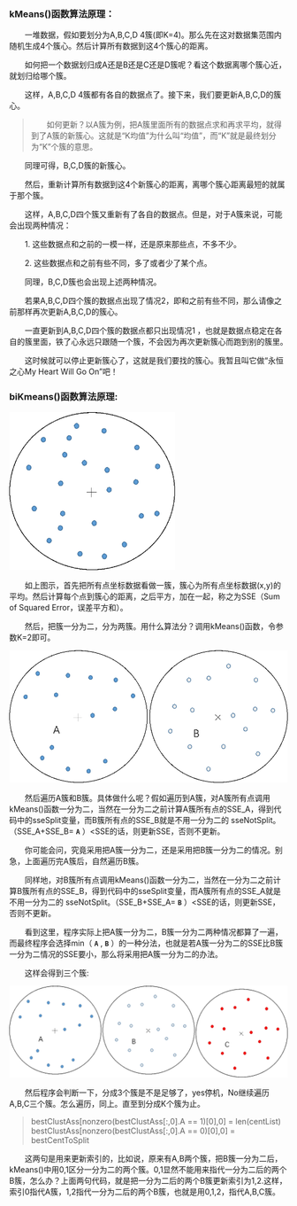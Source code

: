 ### kMeans()函数算法原理：

&emsp;&emsp;一堆数据，假如要划分为A,B,C,D 4簇(即K=4)。那么先在这对数据集范围内随机生成4个簇心。然后计算所有数据到这4个簇心的距离。

&emsp;&emsp;如何把一个数据划归成A还是B还是C还是D簇呢？看这个数据离哪个簇心近，就划归给哪个簇。

&emsp;&emsp;这样，A,B,C,D 4簇都有各自的数据点了。接下来，我们要更新A,B,C,D的簇心。

> &emsp;&emsp;如何更新？以A簇为例，把A簇里面所有的数据点求和再求平均，就得到了A簇的新簇心。这就是“K均值”为什么叫“均值”，而“K”就是最终划分为“K”个簇的意思。

&emsp;&emsp;同理可得，B,C,D簇的新簇心。

&emsp;&emsp;然后，重新计算所有数据到这4个新簇心的距离，离哪个簇心距离最短的就属于那个簇。

&emsp;&emsp;这样，A,B,C,D四个簇又重新有了各自的数据点。但是，对于A簇来说，可能会出现两种情况：

&emsp;&emsp;1.	这些数据点和之前的一模一样，还是原来那些点，不多不少。

&emsp;&emsp;2.	这些数据点和之前有些不同，多了或者少了某个点。

&emsp;&emsp;同理，B,C,D簇也会出现上述两种情况。

&emsp;&emsp;若果A,B,C,D四个簇的数据点出现了情况2，即和之前有些不同，那么请像之前那样再次更新A,B,C,D的簇心。

&emsp;&emsp;一直更新到A,B,C,D四个簇的数据点都只出现情况1 ，也就是数据点稳定在各自的簇里面，铁了心永远只跟随一个簇，不会因为再次更新簇心而跑到别的簇里。

&emsp;&emsp;这时候就可以停止更新簇心了，这就是我们要找的簇心。我暂且叫它做“永恒之心My Heart Will Go On”吧！ 

### biKmeans()函数算法原理:

<img src="https://github.com/209914097/Python3_MachineLearninginAction/blob/master/Ch10/img/1.png" width="300px">

&emsp;&emsp;如上图示，首先把所有点坐标数据看做一簇，簇心为所有点坐标数据(x,y)的平均。然后计算每个点到簇心的距离，之后平方，加在一起，称之为SSE（Sum of Squared Error，误差平方和）。

&emsp;&emsp;然后，把簇一分为二，分为两簇。用什么算法分？调用kMeans()函数，令参数K=2即可。

<img src="https://github.com/209914097/Python3_MachineLearninginAction/blob/master/Ch10/img/2.png" width="600px">

&emsp;&emsp;然后遍历A簇和B簇。具体做什么呢？假如遍历到A簇，对A簇所有点调用kMeans()函数一分为二，当然在一分为二之前计算A簇所有点的SSE_A，得到代码中的sseSplit变量，而B簇所有点的SSE_B就是不用一分为二的 sseNotSplit。（SSE_A+SSE_B= **`A`** ）<SSE的话，则更新SSE，否则不更新。

&emsp;&emsp;你可能会问，究竟采用把A簇一分为二，还是采用把B簇一分为二的情况。别急，上面遍历完A簇后，自然遍历B簇。

&emsp;&emsp;同样地，对B簇所有点调用kMeans()函数一分为二，当然在一分为二之前计算B簇所有点的SSE_B，得到代码中的sseSplit变量，而A簇所有点的SSE_A就是不用一分为二的 sseNotSplit。（SSE_B+SSE_A= **`B`** ）<SSE的话，则更新SSE，否则不更新。

&emsp;&emsp;看到这里，程序实际上把A簇一分为二，B簇一分为二两种情况都算了一遍，而最终程序会选择min（ **`A`** , **`B`** ）的一种分法，也就是若A簇一分为二的SSE比B簇一分为二情况的SSE要小，那么将采用把A簇一分为二的办法。

&emsp;&emsp;这样会得到三个簇:

<img src="https://github.com/209914097/Python3_MachineLearninginAction/blob/master/Ch10/img/3.png" width="800px">

&emsp;&emsp;然后程序会判断一下，分成3个簇是不是足够了，yes停机，No继续遍历A,B,C三个簇。怎么遍历，同上。直至到分成K个簇为止。

> bestClustAss[nonzero(bestClustAss[:,0].A == 1)[0],0] = len(centList) <br>
bestClustAss[nonzero(bestClustAss[:,0].A == 0)[0],0] = bestCentToSplit

&emsp;&emsp;这两句是用来更新索引的，比如说，原来有A,B两个簇，把B簇一分为二后，kMeans()中用0,1区分一分为二的两个簇。0,1显然不能用来指代一分为二后的两个B簇，怎么办？上面两句代码，就是把一分为二后的两个B簇更新索引为1,2.这样，索引0指代A簇，1,2指代一分为二后的两个B簇，也就是用0,1,2，指代A,B,C簇。


